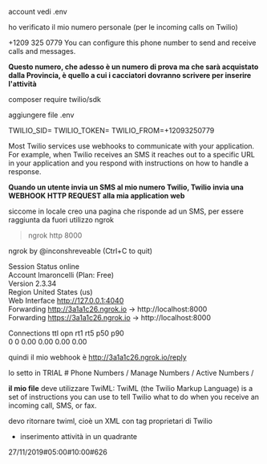 

account
vedi .env

ho verificato il mio numero personale (per le incoming calls on Twilio)


+1209 325 0779 
You can configure this phone number to send and receive calls and messages.

__Questo numero, che adesso è un numero di prova ma che sarà acquistato dalla Provincia, è quello a cui i cacciatori dovranno scrivere per inserire l'attività__




composer require twilio/sdk

aggiungere file .env

TWILIO_SID=
TWILIO_TOKEN=
TWILIO_FROM=+12093250779



Most Twilio services use webhooks to communicate with your application. For example, when Twilio receives an SMS it reaches out to a specific URL in your application and you respond with instructions on how to handle a response. 

__Quando un utente invia un SMS al mio numero Twilio, Twilio invia una WEBHOOK HTTP REQUEST alla mia application web__



siccome in locale creo una pagina che risponde ad un SMS, per essere raggiunta da fuori utilizzo ngrok


> ngrok http 8000


ngrok by @inconshreveable                                                             (Ctrl+C to quit)
                                                                                                      
Session Status                online                                                                  
Account                       lmaroncelli (Plan: Free)                                                
Version                       2.3.34                                                                  
Region                        United States (us)                                                      
Web Interface                 http://127.0.0.1:4040                                                   
Forwarding                    http://3a1a1c26.ngrok.io -> http://localhost:8000                       
Forwarding                    https://3a1a1c26.ngrok.io -> http://localhost:8000                      
                                                                                                      
Connections                   ttl     opn     rt1     rt5     p50     p90                             
                              0       0       0.00    0.00    0.00    0.00                            
                                                                                

quindi il mio webhook è http://3a1a1c26.ngrok.io/reply

lo setto in  TRIAL # Phone Numbers / Manage Numbers / Active Numbers /


__il mio file__ deve utilizzare TwiML:
TwiML (the Twilio Markup Language) is a set of instructions you can use to tell Twilio what to do when you receive an incoming call, SMS, or fax.






devo ritornare twiml, cioè un XML con tag proprietari di Twilio







- inserimento attività in un quadrante

27/11/2019#05:00#10:00#626